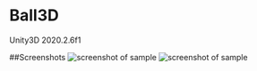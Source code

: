 # Ball3D 
Unity3D 2020.2.6f1

##Screenshots
![screenshot of sample](https://i.ibb.co/xY3YKBb/Screenshot-3.png)
![screenshot of sample](https://i.ibb.co/pzDKh1P/Screenshot-4.png)

